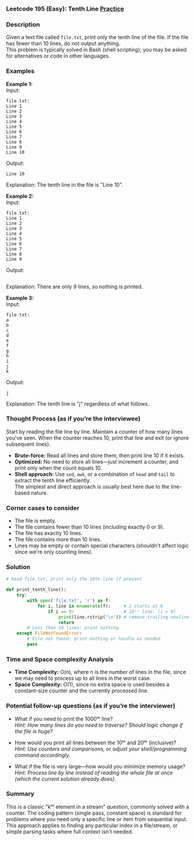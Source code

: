 ### Leetcode 195 (Easy): Tenth Line [Practice](https://leetcode.com/problems/tenth-line)

### Description  
Given a text file called `file.txt`, print only the tenth line of the file. If the file has fewer than 10 lines, do not output anything.  
This problem is typically solved in Bash (shell scripting); you may be asked for alternatives or code in other languages.

### Examples  

**Example 1:**  
Input:  
```
file.txt:
Line 1
Line 2
Line 3
Line 4
Line 5
Line 6
Line 7
Line 8
Line 9
Line 10
```
Output:  
```
Line 10
```
Explanation: The tenth line in the file is "Line 10".

**Example 2:**  
Input:  
```
file.txt:
Line 1
Line 2
Line 3
Line 4
Line 5
Line 6
Line 7
Line 8
Line 9
```
Output:  
```
```
Explanation: There are only 9 lines, so nothing is printed.

**Example 3:**  
Input:  
```
file.txt:
a
b
c
d
e
f
g
h
i
j
k
```
Output:  
```
j
```
Explanation: The tenth line is "j" regardless of what follows.

### Thought Process (as if you’re the interviewee)  
Start by reading the file line by line. Maintain a counter of how many lines you've seen. When the counter reaches 10, print that line and exit (or ignore subsequent lines).  
- **Brute-force:** Read all lines and store them, then print line 10 if it exists.  
- **Optimized:** No need to store all lines—just increment a counter, and print only when the count equals 10.  
- **Shell approach:** Use `sed`, `awk`, or a combination of `head` and `tail` to extract the tenth line efficiently.  
The simplest and direct approach is usually best here due to the line-based nature.

### Corner cases to consider  
- The file is empty.
- The file contains fewer than 10 lines (including exactly 0 or 9).
- The file has exactly 10 lines.
- The file contains more than 10 lines.
- Lines may be empty or contain special characters (shouldn't affect logic since we're only counting lines).

### Solution

```python
# Read file.txt, print only the 10th line if present

def print_tenth_line():
    try:
        with open('file.txt', 'r') as f:
            for i, line in enumerate(f):     # i starts at 0
                if i == 9:                   # 10ᵗʰ line: (i = 9)
                    print(line.rstrip('\n')) # remove trailing newline
                    return
        # Less than 10 lines: print nothing
    except FileNotFoundError:
        # File not found: print nothing or handle as needed
        pass
```

### Time and Space complexity Analysis  

- **Time Complexity:** O(n), where n is the number of lines in the file, since we may need to process up to all lines in the worst case.
- **Space Complexity:** O(1), since no extra space is used besides a constant-size counter and the currently processed line.

### Potential follow-up questions (as if you’re the interviewer)  

- What if you need to print the 1000ᵗʰ line?  
  *Hint: How many lines do you need to traverse? Should logic change if the file is huge?*

- How would you print all lines between the 10ᵗʰ and 20ᵗʰ (inclusive)?  
  *Hint: Use counters and comparisons, or adjust your shell/programming command accordingly.*

- What if the file is very large—how would you minimize memory usage?  
  *Hint: Process line by line instead of reading the whole file at once (which the current solution already does).*

### Summary
This is a classic "kᵗʰ element in a stream" question, commonly solved with a counter. The coding pattern (single pass, constant space) is standard for problems where you need only a specific line or item from sequential input. This approach applies to finding any particular index in a file/stream, or simple parsing tasks where full context isn't needed.